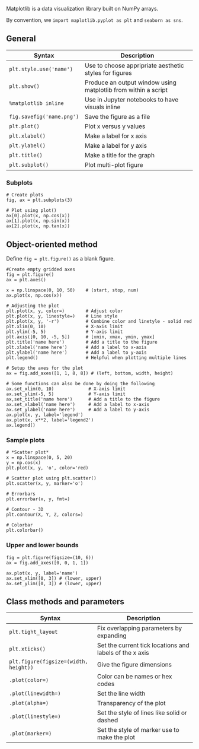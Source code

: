Matplotlib is a data visualization library built on NumPy arrays.

By convention, we `import maplotlib.pyplot as plt` and `seaborn as sns`.

## General
| Syntax | Description |
| --- | --- |
| `plt.style.use('name')` | Use to choose appripriate aesthetic styles for figures |
| `plt.show()` | Produce an output window using matplotlib from within a script |
| `%matplotlib inline` | Use in Jupyter notebooks to have visuals inline |
| `fig.savefig('name.png')` | Save the figure as a file |
| `plt.plot()` | Plot x versus y values |
| `plt.xlabel()` | Make a label for x axis |
| `plt.ylabel()` | Make a label for y axis |
| `plt.title()` | Make a title for the graph |
| `plt.subplot()` | Plot multi-plot figure |

### Subplots
```
# Create plots
fig, ax = plt.subplots(3)

# Plot using plot()
ax[0].plot(x, np.cos(x))
ax[1].plot(x, np.sin(x))
ax[2].plot(x, np.tan(x))
```

## Object-oriented method
Define `fig = plt.figure()` as a blank figure.

```
#Create empty gridded axes
fig = plt.figure()
ax = plt.axes()

x = np.linspace(0, 10, 50)    # (start, stop, num)
ax.plot(x, np.cos(x))

# Adjusting the plot
plt.plot(x, y, color=)        # Adjust color
plt.plot(x, y, linestyle=)    # Line style
plt.plot(x, y, '-r')          # Combine color and linetyle - solid red
plt.xlim(0, 10)               # X-axis limit
plt.ylim(-5, 5)               # Y-axis limit
plt.axis([0, 10, -5, 5])      # [xmin, xmax, ymin, ymax]
plt.title('name here')        # Add a title to the figure
plt.xlabel('name here')       # Add a label to x-axis
plt.ylabel('name here')       # Add a label to y-axis
plt.legend()                  # Helpful when plotting multiple lines

# Setup the axes for the plot
ax = fig.add_axes([1, 1, 8, 8]) # (left, bottom, width, height)

# Some functions can also be done by doing the following
ax.set_xlim(0, 10)             # X-axis limit
ax.set_ylim(-5, 5)             # Y-axis limit
ax,set_title('name here')      # Add a title to the figure
ax.set_xlabel('name here')     # Add a label to x-axis
ax.set_ylabel('name here')     # Add a label to y-axis
ax.plot(x, y, label='legend')
ax.plot(x, x**2, label='legend2')
ax.legend()
```

### Sample plots

```
# *Scatter plot*
x = np.linspace(0, 5, 20)
y = np.cos(x)
plt.plot(x, y, 'o', color='red)

# Scatter plot using plt.scatter()
plt.scatter(x, y, marker='o')

# Errorbars
plt.errorbar(x, y, fmt=)

# Contour - 3D
plt.contour(X, Y, Z, colors=)

# Colorbar
plt.colorbar()
```

### Upper and lower bounds
```
fig = plt.figure(figsize=(10, 6))
ax = fig.add_axes([0, 0, 1, 1])

ax.plot(x, y, label='name')
ax.set_xlim([0, 3]) # (lower, upper)
ax.set_ylim([0, 3]) # (lower, upper)
```

## Class methods and parameters
| Syntax | Description |
| --- | --- |
| `plt.tight_layout` | Fix overlapping parameters by expanding |
| `plt.xticks()` | Set the current tick locations and labels of the x axis |
| `plt.figure(figsize=(width, height))` | Give the figure dimensions |
| `.plot(color=)` | Color can be names or hex codes |
| `.plot(linewidth=)` | Set the line width |
| `.plot(alpha=)` | Transparency of the plot |
| `.plot(linestyle=)` | Set the style of lines like solid or dashed |
| `.plot(marker=)` | Set the style of marker use to make the plot |
